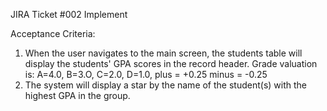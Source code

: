 JIRA Ticket #002
Implement 

Acceptance Criteria:

1. When the user navigates to the main screen, the students table will display the students' GPA scores in the record header.  Grade valuation is: A=4.0, B=3.O, C=2.0, D=1.0, plus = +0.25 minus = -0.25
2. The system will display a star by the name of the student(s) with the highest GPA in the group. 